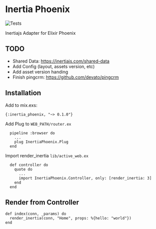# Inertia Phoenix

![Tests](https://github.com/devato/inertia_phoenix/workflows/Tests/badge.svg)

Inertiajs Adapter for Elixir Phoenix

## TODO
- Shared Data: https://inertiajs.com/shared-data
- Add Config (layout, assets version, etc)
- Add asset version handing
- Finish pingcrm: https://github.com/devato/pingcrm

## Installation

Add to mix.exs:
```
{:inertia_phoenix, "~> 0.1.0"}
```

Add Plug to `WEB_PATH/router.ex`
```
  pipeline :browser do
    ...
    plug InertiaPhoenix.Plug
  end
```

Import render_inertia `lib/active_web.ex`
```
  def controller do
    quote do
      ...
      import InertiaPhoenix.Controller, only: [render_inertia: 3]
    end
  end
```

## Render from Controller

```
def index(conn, _params) do
  render_inertia(conn, "Home", props: %{hello: "world"})
end
```

